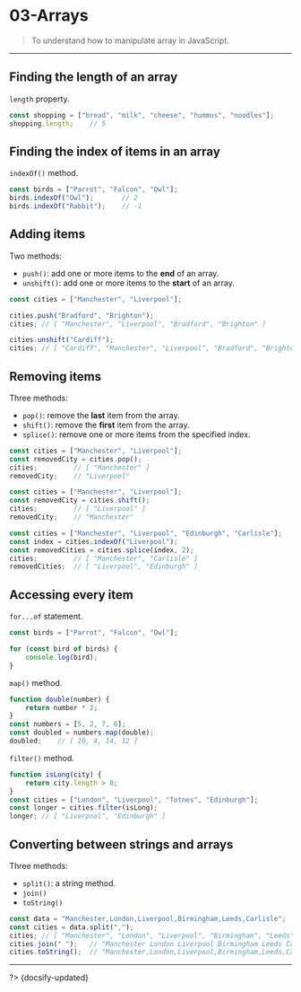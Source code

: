 # 03-Arrays

> To understand how to manipulate array in JavaScript.

---

## Finding the length of an array

`length` property.

```js
const shopping = ["bread", "milk", "cheese", "hummus", "noodles"];
shopping.length;    // 5
```

## Finding the index of items in an array

`indexOf()` method.

```js
const birds = ["Parrot", "Falcon", "Owl"];
birds.indexOf("Owl");       // 2
birds.indexOf("Rabbit");    // -1
```

## Adding items

Two methods:

- `push()`: add one or more items to the **end** of an array.
- `unshift()`: add one or more items to the **start** of an array.

```js
const cities = ["Manchester", "Liverpool"];

cities.push("Bradford", "Brighton");
cities; // [ "Manchester", "Liverpool", "Bradford", "Brighton" ]

cities.unshift("Cardiff");
cities; // [ "Cardiff", "Manchester", "Liverpool", "Bradford", "Brighton" ]
```

## Removing items

Three methods:

- `pop()`: remove the **last** item from the array.
- `shift()`: remove the **first** item from the array.
- `splice()`: remove one or more items from the specified index.

```js
const cities = ["Manchester", "Liverpool"];
const removedCity = cities.pop();
cities;         // [ "Manchester" ]
removedCity;    // "Liverpool"
```

```js
const cities = ["Manchester", "Liverpool"];
const removedCity = cities.shift();
cities;         // [ "Liverpool" ]
removedCity;    // "Manchester"
```

```js
const cities = ["Manchester", "Liverpool", "Edinburgh", "Carlisle"];
const index = cities.indexOf("Liverpool");
const removedCities = cities.splice(index, 2);
cities;         // [ "Manchester", "Carlisle" ]
removedCities;  // [ "Liverpool", "Edinburgh" ]
```

## Accessing every item

`for...of` statement.

```js
const birds = ["Parrot", "Falcon", "Owl"];

for (const bird of birds) {
    console.log(bird);
}
```

`map()` method.

```js
function double(number) {
    return number * 2;
}
const numbers = [5, 2, 7, 6];
const doubled = numbers.map(double);
doubled;    // [ 10, 4, 14, 12 ]
```

`filter()` method.

```js
function isLong(city) {
    return city.length > 8;
}
const cities = ["London", "Liverpool", "Totnes", "Edinburgh"];
const longer = cities.filter(isLong);
longer; // [ "Liverpool", "Edinburgh" ]
```

## Converting between strings and arrays

Three methods:

- `split()`: a string method.
- `join()`
- `toString()`

```js
const data = "Manchester,London,Liverpool,Birmingham,Leeds,Carlisle";
const cities = data.split(",");
cities; // [ "Manchester", "London", "Liverpool", "Birmingham", "Leeds", "Carlisle" ]
cities.join(" ");   // "Manchester London Liverpool Birmingham Leeds Carlisle"
cities.toString();  // "Manchester,London,Liverpool,Birmingham,Leeds,Carlisle"
```



---

?> {docsify-updated}